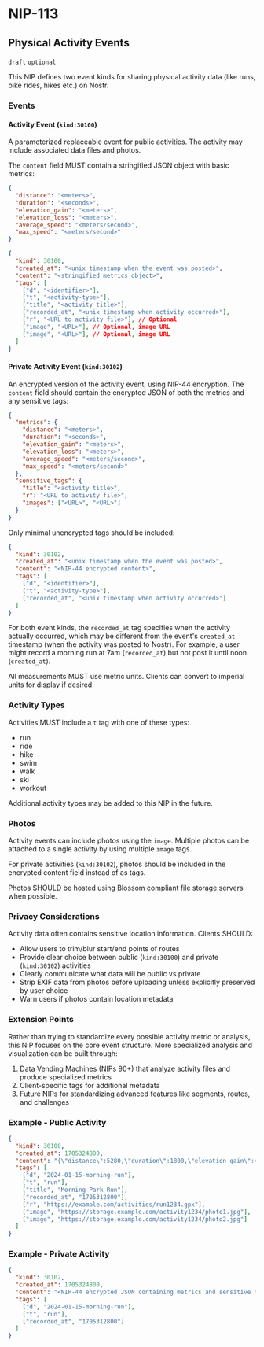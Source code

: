 # NIP-113
## Physical Activity Events
`draft` `optional`

This NIP defines two event kinds for sharing physical activity data (like runs, bike rides, hikes etc.) on Nostr.

### Events

#### Activity Event (`kind:30100`)
A parameterized replaceable event for public activities. The activity may include associated data files and photos.

The `content` field MUST contain a stringified JSON object with basic metrics:
```json
{
  "distance": "<meters>",
  "duration": "<seconds>", 
  "elevation_gain": "<meters>",
  "elevation_loss": "<meters>",
  "average_speed": "<meters/second>",
  "max_speed": "<meters/second>"
}
```

```json
{
  "kind": 30100,
  "created_at": "<unix timestamp when the event was posted>",
  "content": "<stringified metrics object>",
  "tags": [
    ["d", "<identifier>"],
    ["t", "<activity-type>"],
    ["title", "<activity title>"],
    ["recorded_at", "<unix timestamp when activity occurred>"],
    ["r", "<URL to activity file>"], // Optional
    ["image", "<URL>"], // Optional, image URL
    ["image", "<URL>"], // Optional, image URL
  ]
}
```

#### Private Activity Event (`kind:30102`) 
An encrypted version of the activity event, using NIP-44 encryption. The `content` field should contain the encrypted JSON of both the metrics and any sensitive tags:

```json
{
  "metrics": {
    "distance": "<meters>",
    "duration": "<seconds>",
    "elevation_gain": "<meters>",
    "elevation_loss": "<meters>",
    "average_speed": "<meters/second>",
    "max_speed": "<meters/second>"
  },
  "sensitive_tags": {
    "title": "<activity title>",
    "r": "<URL to activity file>",
    "images": ["<URL>", "<URL>"]
  }
}
```

Only minimal unencrypted tags should be included:
```json
{
  "kind": 30102,
  "created_at": "<unix timestamp when the event was posted>",
  "content": "<NIP-44 encrypted content>",
  "tags": [
    ["d", "<identifier>"],
    ["t", "<activity-type>"],
    ["recorded_at", "<unix timestamp when activity occurred>"]
  ]
}
```

For both event kinds, the `recorded_at` tag specifies when the activity actually occurred, which may be different from the event's `created_at` timestamp (when the activity was posted to Nostr). For example, a user might record a morning run at 7am (`recorded_at`) but not post it until noon (`created_at`).

All measurements MUST use metric units. Clients can convert to imperial units for display if desired.

### Activity Types
Activities MUST include a `t` tag with one of these types:
- run
- ride 
- hike
- swim
- walk
- ski
- workout

Additional activity types may be added to this NIP in the future.

### Photos
Activity events can include photos using the `image`. Multiple photos can be attached to a single activity by using multiple `image` tags.

For private activities (`kind:30102`), photos should be included in the encrypted content field instead of as tags.

Photos SHOULD be hosted using Blossom compliant file storage servers when possible.

### Privacy Considerations
Activity data often contains sensitive location information. Clients SHOULD:
- Allow users to trim/blur start/end points of routes
- Provide clear choice between public (`kind:30100`) and private (`kind:30102`) activities
- Clearly communicate what data will be public vs private
- Strip EXIF data from photos before uploading unless explicitly preserved by user choice
- Warn users if photos contain location metadata

### Extension Points
Rather than trying to standardize every possible activity metric or analysis, this NIP focuses on the core event structure. More specialized analysis and visualization can be built through:

1. Data Vending Machines (NIPs 90+) that analyze activity files and produce specialized metrics
2. Client-specific tags for additional metadata
3. Future NIPs for standardizing advanced features like segments, routes, and challenges

### Example - Public Activity
```json
{
  "kind": 30100,
  "created_at": 1705324800,
  "content": "{\"distance\":5280,\"duration\":1800,\"elevation_gain\":42,\"elevation_loss\":42,\"average_speed\":2.93,\"max_speed\":3.5}",
  "tags": [
    ["d", "2024-01-15-morning-run"],
    ["t", "run"], 
    ["title", "Morning Park Run"],
    ["recorded_at", "1705312800"],
    ["r", "https://example.com/activities/run1234.gpx"],
    ["image", "https://storage.example.com/activity1234/photo1.jpg"],
    ["image", "https://storage.example.com/activity1234/photo2.jpg"]
  ]
}
```

### Example - Private Activity
```json
{
  "kind": 30102,
  "created_at": 1705324800,
  "content": "<NIP-44 encrypted JSON containing metrics and sensitive tags>",
  "tags": [
    ["d", "2024-01-15-morning-run"],
    ["t", "run"],
    ["recorded_at", "1705312800"]
  ]
}
```